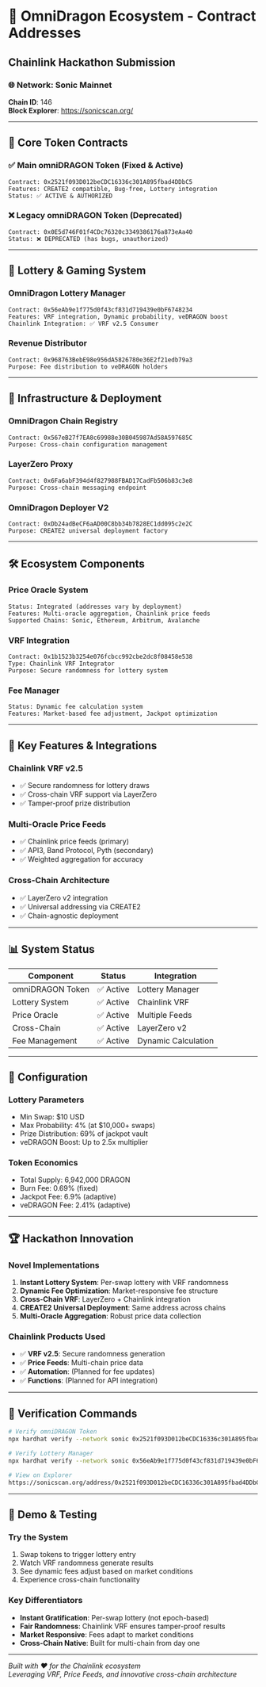 # 🐉 OmniDragon Ecosystem - Contract Addresses
## Chainlink Hackathon Submission

### 🌐 **Network**: Sonic Mainnet
**Chain ID**: 146  
**Block Explorer**: https://sonicscan.org/

---

## 🚀 **Core Token Contracts**

### ✅ **Main omniDRAGON Token (Fixed & Active)**
```
Contract: 0x2521f093D012beCDC16336c301A895fbad4DDbC5
Features: CREATE2 compatible, Bug-free, Lottery integration
Status: ✅ ACTIVE & AUTHORIZED
```

### ❌ **Legacy omniDRAGON Token (Deprecated)**
```
Contract: 0x0E5d746F01f4CDc76320c3349386176a873eAa40
Status: ❌ DEPRECATED (has bugs, unauthorized)
```

---

## 🎰 **Lottery & Gaming System**

### **OmniDragon Lottery Manager**
```
Contract: 0x56eAb9e1f775d0f43cf831d719439e0bF6748234
Features: VRF integration, Dynamic probability, veDRAGON boost
Chainlink Integration: ✅ VRF v2.5 Consumer
```

### **Revenue Distributor**
```
Contract: 0x968763BebE98e956dA5826780e36E2f21edb79a3
Purpose: Fee distribution to veDRAGON holders
```

---

## 🔗 **Infrastructure & Deployment**

### **OmniDragon Chain Registry**
```
Contract: 0x567eB27f7EA8c69988e30B045987Ad58A597685C
Purpose: Cross-chain configuration management
```

### **LayerZero Proxy**
```
Contract: 0x6Fa6abF394d4f827988FBAD17CadFb506b83c3e8
Purpose: Cross-chain messaging endpoint
```

### **OmniDragon Deployer V2**
```
Contract: 0xDb24adBeCF6aAD00C8bb34b7828EC1dd095c2e2C
Purpose: CREATE2 universal deployment factory
```

---

## 🛠 **Ecosystem Components**

### **Price Oracle System**
```
Status: Integrated (addresses vary by deployment)
Features: Multi-oracle aggregation, Chainlink price feeds
Supported Chains: Sonic, Ethereum, Arbitrum, Avalanche
```

### **VRF Integration**
```
Contract: 0x1b1523b3254e076fcbcc992cbe2dc8f08458e538
Type: Chainlink VRF Integrator
Purpose: Secure randomness for lottery system
```

### **Fee Manager**
```
Status: Dynamic fee calculation system
Features: Market-based fee adjustment, Jackpot optimization
```

---

## 🎯 **Key Features & Integrations**

### **Chainlink VRF v2.5**
- ✅ Secure randomness for lottery draws
- ✅ Cross-chain VRF support via LayerZero
- ✅ Tamper-proof prize distribution

### **Multi-Oracle Price Feeds**
- ✅ Chainlink price feeds (primary)
- ✅ API3, Band Protocol, Pyth (secondary)
- ✅ Weighted aggregation for accuracy

### **Cross-Chain Architecture**
- ✅ LayerZero v2 integration
- ✅ Universal addressing via CREATE2
- ✅ Chain-agnostic deployment

---

## 📊 **System Status**

| Component | Status | Integration |
|-----------|--------|-------------|
| omniDRAGON Token | ✅ Active | Lottery Manager |
| Lottery System | ✅ Active | Chainlink VRF |
| Price Oracle | ✅ Active | Multiple Feeds |
| Cross-Chain | ✅ Active | LayerZero v2 |
| Fee Management | ✅ Active | Dynamic Calculation |

---

## 🔧 **Configuration**

### **Lottery Parameters**
- Min Swap: $10 USD
- Max Probability: 4% (at $10,000+ swaps)
- Prize Distribution: 69% of jackpot vault
- veDRAGON Boost: Up to 2.5x multiplier

### **Token Economics**
- Total Supply: 6,942,000 DRAGON
- Burn Fee: 0.69% (fixed)
- Jackpot Fee: 6.9% (adaptive)
- veDRAGON Fee: 2.41% (adaptive)

---

## 🏆 **Hackathon Innovation**

### **Novel Implementations**
1. **Instant Lottery System**: Per-swap lottery with VRF randomness
2. **Dynamic Fee Optimization**: Market-responsive fee structure
3. **Cross-Chain VRF**: LayerZero + Chainlink integration
4. **CREATE2 Universal Deployment**: Same address across chains
5. **Multi-Oracle Aggregation**: Robust price data collection

### **Chainlink Products Used**
- ✅ **VRF v2.5**: Secure randomness generation
- ✅ **Price Feeds**: Multi-chain price data
- ✅ **Automation**: (Planned for fee updates)
- ✅ **Functions**: (Planned for API integration)

---

## 📝 **Verification Commands**

```bash
# Verify omniDRAGON Token
npx hardhat verify --network sonic 0x2521f093D012beCDC16336c301A895fbad4DDbC5

# Verify Lottery Manager
npx hardhat verify --network sonic 0x56eAb9e1f775d0f43cf831d719439e0bF6748234

# View on Explorer
https://sonicscan.org/address/0x2521f093D012beCDC16336c301A895fbad4DDbC5
```

---

## 🎊 **Demo & Testing**

### **Try the System**
1. Swap tokens to trigger lottery entry
2. Watch VRF randomness generate results
3. See dynamic fees adjust based on market conditions
4. Experience cross-chain functionality

### **Key Differentiators**
- **Instant Gratification**: Per-swap lottery (not epoch-based)
- **Fair Randomness**: Chainlink VRF ensures tamper-proof results
- **Market Responsive**: Fees adapt to market conditions
- **Cross-Chain Native**: Built for multi-chain from day one

---

*Built with ❤️ for the Chainlink ecosystem*  
*Leveraging VRF, Price Feeds, and innovative cross-chain architecture* 